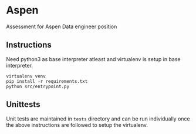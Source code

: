# Aspen
Assessment for Aspen Data engineer position

## Instructions
Need python3 as base interpreter atleast
and virtualenv is setup in base interpreter.

```
virtualenv venv
pip install -r requirements.txt
python src/entrypoint.py
```

## Unittests
Unit tests are maintained in `tests` directory and can be run individually once the above instructions are followed to setup the virtualenv.
